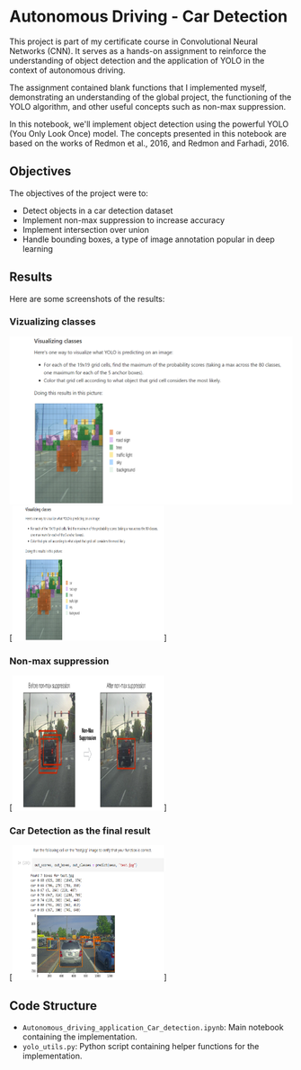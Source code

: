 # Autonomous Driving - Car Detection

This project is part of my certificate course in Convolutional Neural Networks (CNN). It serves as a hands-on assignment to reinforce the understanding of object detection and the application of YOLO in the context of autonomous driving.

The assignment contained blank functions that I implemented myself, demonstrating an understanding of the global project, the functioning of the YOLO algorithm, and other useful concepts such as non-max suppression.

In this notebook, we'll implement object detection using the powerful YOLO (You Only Look Once) model. The concepts presented in this notebook are based on the works of Redmon et al., 2016, and Redmon and Farhadi, 2016.

## Objectives

The objectives of the project were to:

- Detect objects in a car detection dataset
- Implement non-max suppression to increase accuracy
- Implement intersection over union
- Handle bounding boxes, a type of image annotation popular in deep learning

## Results

Here are some screenshots of the results:

### Vizualizing classes
![Vizualizing classes](https://github.com/Teay2026/Car-Detection-for-autonomous-driving-/blob/main/screenshots/classes.png)
[<img src="https://github.com/Teay2026/Car-Detection-for-autonomous-driving-/blob/main/screenshots/classes.png"
    alt="Vizualizing classes" width="270" height="240">]

### Non-max suppression
[<img src="https://github.com/Teay2026/Car-Detection-for-autonomous-driving-/blob/main/screenshots/non_max_supression.png"
    alt="Non-max suppression" width="270" height="240">]

### Car Detection as the final result
[<img src="https://github.com/Teay2026/Car-Detection-for-autonomous-driving-/blob/main/screenshots/final.png"
    alt="Car Detection as the final result" width="270" height="240">]

## Code Structure

- `Autonomous_driving_application_Car_detection.ipynb`: Main notebook containing the implementation.
- `yolo_utils.py`: Python script containing helper functions for the implementation.

